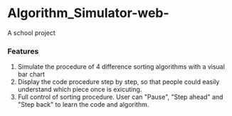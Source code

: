 # Algorithm_Simulator-web-
A school project

### Features
1. Simulate the procedure of 4 difference sorting algorithms with a visual bar chart
2. Display the code procedure step by step, so that people could easily understand which piece once is exicuting.
3. Full control of sorting procedure. User can "Pause", "Step ahead" and "Step back" to learn the code and algorithm.
